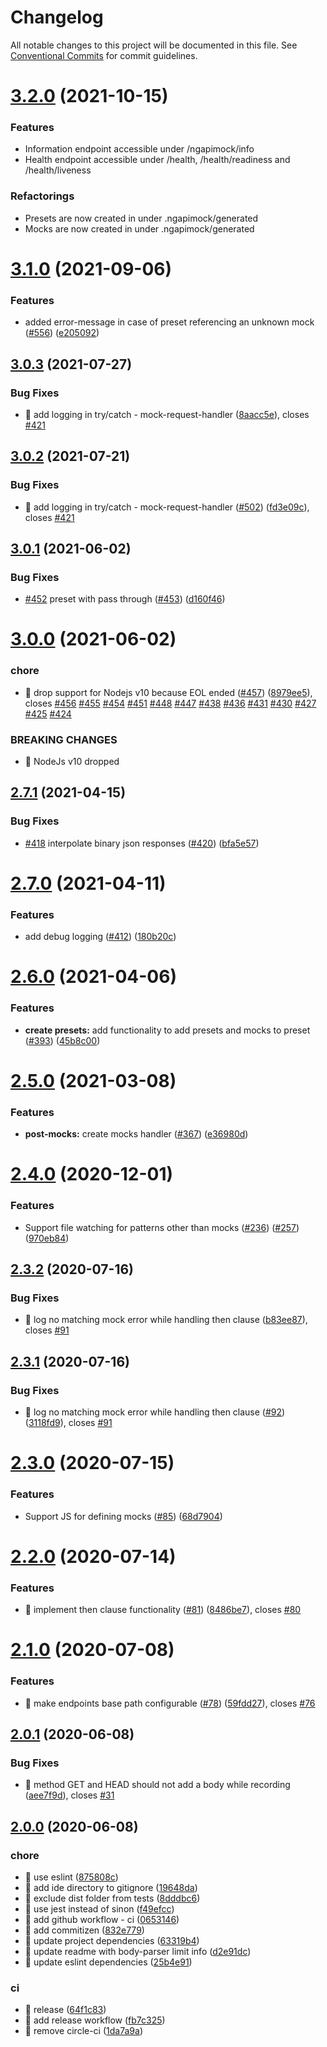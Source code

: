# Changelog

All notable changes to this project will be documented in this file. See
[Conventional Commits](https://conventionalcommits.org) for commit guidelines.

# [3.2.0](https://github.com/ng-apimock/core/compare/v3.1.0...v3.2.0) (2021-10-15)


### Features

* Information endpoint accessible under /ngapimock/info
* Health endpoint accessible under /health, /health/readiness and /health/liveness

### Refactorings

* Presets are now created in under .ngapimock/generated
* Mocks are now created in under .ngapimock/generated

# [3.1.0](https://github.com/ng-apimock/core/compare/v3.0.3...v3.1.0) (2021-09-06)


### Features

* added error-message in case of preset referencing an unknown mock ([#556](https://github.com/ng-apimock/core/issues/556)) ([e205092](https://github.com/ng-apimock/core/commit/e20509282e088567279d6eb8f6988eccb064ceb4))

## [3.0.3](https://github.com/ng-apimock/core/compare/v3.0.2...v3.0.3) (2021-07-27)


### Bug Fixes

* 🐛 add logging in try/catch - mock-request-handler ([8aacc5e](https://github.com/ng-apimock/core/commit/8aacc5ecb24e266e846a22e32f2d494521ae1276)), closes [#421](https://github.com/ng-apimock/core/issues/421)

## [3.0.2](https://github.com/ng-apimock/core/compare/v3.0.1...v3.0.2) (2021-07-21)


### Bug Fixes

* 🐛 add logging in try/catch - mock-request-handler ([#502](https://github.com/ng-apimock/core/issues/502)) ([fd3e09c](https://github.com/ng-apimock/core/commit/fd3e09c41cacc7061361b10cac3b7f4702cc7710)), closes [#421](https://github.com/ng-apimock/core/issues/421)

## [3.0.1](https://github.com/ng-apimock/core/compare/v3.0.0...v3.0.1) (2021-06-02)


### Bug Fixes

* [#452](https://github.com/ng-apimock/core/issues/452) preset with pass through ([#453](https://github.com/ng-apimock/core/issues/453)) ([d160f46](https://github.com/ng-apimock/core/commit/d160f46badfb0f96353c3eb0d155e98f71fb2da7))

# [3.0.0](https://github.com/ng-apimock/core/compare/v2.7.1...v3.0.0) (2021-06-02)


### chore

* 🤖 drop support for Nodejs v10 because EOL ended ([#457](https://github.com/ng-apimock/core/issues/457)) ([8979ee5](https://github.com/ng-apimock/core/commit/8979ee5435a212d5388e52331f74b044e44fb7f2)), closes [#456](https://github.com/ng-apimock/core/issues/456) [#455](https://github.com/ng-apimock/core/issues/455) [#454](https://github.com/ng-apimock/core/issues/454) [#451](https://github.com/ng-apimock/core/issues/451) [#448](https://github.com/ng-apimock/core/issues/448) [#447](https://github.com/ng-apimock/core/issues/447) [#438](https://github.com/ng-apimock/core/issues/438) [#436](https://github.com/ng-apimock/core/issues/436) [#431](https://github.com/ng-apimock/core/issues/431) [#430](https://github.com/ng-apimock/core/issues/430) [#427](https://github.com/ng-apimock/core/issues/427) [#425](https://github.com/ng-apimock/core/issues/425) [#424](https://github.com/ng-apimock/core/issues/424)


### BREAKING CHANGES

* 🧨 NodeJs v10 dropped

## [2.7.1](https://github.com/ng-apimock/core/compare/v2.7.0...v2.7.1) (2021-04-15)


### Bug Fixes

* [#418](https://github.com/ng-apimock/core/issues/418) interpolate binary json responses ([#420](https://github.com/ng-apimock/core/issues/420)) ([bfa5e57](https://github.com/ng-apimock/core/commit/bfa5e576e4c29eee206c07ea7036128aee9f47cb))

# [2.7.0](https://github.com/ng-apimock/core/compare/v2.6.0...v2.7.0) (2021-04-11)


### Features

* add debug logging ([#412](https://github.com/ng-apimock/core/issues/412)) ([180b20c](https://github.com/ng-apimock/core/commit/180b20cd6bd8870c99c1f9e3353fcdae3afa5f89))

# [2.6.0](https://github.com/ng-apimock/core/compare/v2.5.0...v2.6.0) (2021-04-06)


### Features

* **create presets:** add functionality to add presets and mocks to preset ([#393](https://github.com/ng-apimock/core/issues/393)) ([45b8c00](https://github.com/ng-apimock/core/commit/45b8c00e5971c327c3d8f1658e417562907d455e))

# [2.5.0](https://github.com/ng-apimock/core/compare/v2.4.0...v2.5.0) (2021-03-08)


### Features

* **post-mocks:** create mocks handler ([#367](https://github.com/ng-apimock/core/issues/367)) ([e36980d](https://github.com/ng-apimock/core/commit/e36980d5fa246418e575c151f9d3de8f8de38bdb))

# [2.4.0](https://github.com/ng-apimock/core/compare/v2.3.2...v2.4.0) (2020-12-01)


### Features

* Support file watching for patterns other than mocks ([#236](https://github.com/ng-apimock/core/issues/236)) ([#257](https://github.com/ng-apimock/core/issues/257)) ([970eb84](https://github.com/ng-apimock/core/commit/970eb8452c5d6b4d4804c5c54792a539b0ca29a1))

## [2.3.2](https://github.com/ng-apimock/core/compare/v2.3.1...v2.3.2) (2020-07-16)


### Bug Fixes

* 🐛 log no matching mock error while handling then clause ([b83ee87](https://github.com/ng-apimock/core/commit/b83ee876185657979fb00510b7622fc7bad806c9)), closes [#91](https://github.com/ng-apimock/core/issues/91)

## [2.3.1](https://github.com/ng-apimock/core/compare/v2.3.0...v2.3.1) (2020-07-16)


### Bug Fixes

* 🐛 log no matching mock error while handling then clause ([#92](https://github.com/ng-apimock/core/issues/92)) ([3118fd9](https://github.com/ng-apimock/core/commit/3118fd9924ab66dacf697e1f283eaa9e5c875709)), closes [#91](https://github.com/ng-apimock/core/issues/91)

# [2.3.0](https://github.com/ng-apimock/core/compare/v2.2.0...v2.3.0) (2020-07-15)


### Features

* Support JS for defining mocks ([#85](https://github.com/ng-apimock/core/issues/85)) ([68d7904](https://github.com/ng-apimock/core/commit/68d7904bf1943bc59e976617ff00a8b27e5e3a08))

# [2.2.0](https://github.com/ng-apimock/core/compare/v2.1.0...v2.2.0) (2020-07-14)


### Features

* 🎸 implement then clause functionality ([#81](https://github.com/ng-apimock/core/issues/81)) ([8486be7](https://github.com/ng-apimock/core/commit/8486be78ee7e451ff12d701b12379dbd29aaa96d)), closes [#80](https://github.com/ng-apimock/core/issues/80)

# [2.1.0](https://github.com/ng-apimock/core/compare/v2.0.1...v2.1.0) (2020-07-08)


### Features

* 🎸 make endpoints base path configurable ([#78](https://github.com/ng-apimock/core/issues/78)) ([59fdd27](https://github.com/ng-apimock/core/commit/59fdd279f1ac2f657ca9a4f8f57e863ae695d6b7)), closes [#76](https://github.com/ng-apimock/core/issues/76)

## [2.0.1](https://github.com/ng-apimock/core/compare/v2.0.0...v2.0.1) (2020-06-08)


### Bug Fixes

* 🐛 method GET and HEAD should not add a body while recording ([aee7f9d](https://github.com/ng-apimock/core/commit/aee7f9d78bf1365264812bcd04672aa7913a035a)), closes [#31](https://github.com/ng-apimock/core/issues/31)

## [2.0.0](https://github.com/ng-apimock/core/compare/v1.0.25...v2.0.0) (2020-06-08)

### chore
* 🤖 use eslint ([875808c](https://github.com/ng-apimock/core/commit/875808c398))
* 🤖 add ide directory to gitignore ([19648da](https://github.com/ng-apimock/core/commit/19648da83b)) 
* 🤖 exclude dist folder from tests ([8dddbc6](https://github.com/ng-apimock/core/commit/8dddbc643d))
* 🤖 use jest instead of sinon ([f49efcc](https://github.com/ng-apimock/core/commit/f49efcc4ee)) 
* 🤖 add github workflow - ci ([0653146](https://github.com/ng-apimock/core/commit/0653146b59)) 
* 🤖 add commitizen ([832e779](https://github.com/ng-apimock/core/commit/832e779e8d)) 
* 🤖 update project dependencies ([63319b4](https://github.com/ng-apimock/core/commit/63319b49ad)) 
* 🤖 update readme with body-parser limit info ([d2e91dc](https://github.com/ng-apimock/core/commit/d2e91dc3d5)) 
* 🤖 update eslint dependencies ([25b4e91](https://github.com/ng-apimock/core/commit/25b4e91baecb8d89162c0cdbbf0df06b68e3b70b))
    
### ci
* 🎡 release ([64f1c83](https://github.com/ng-apimock/core/commit/64f1c83191)) 
* 🎡 add release workflow ([fb7c325](https://github.com/ng-apimock/core/commit/fb7c3257df)) 
* 🎡 remove circle-ci ([1da7a9a](https://github.com/ng-apimock/core/commit/1da7a9a6e4))
